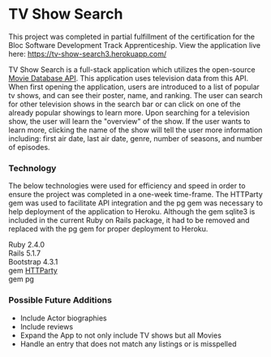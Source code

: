
# TV Show Search

This project was completed in partial fulfillment of the certification for the Bloc Software Development Track Apprenticeship. View the application live here: https://tv-show-search3.herokuapp.com/

TV Show Search is a full-stack application which utilizes the open-source [Movie Database API](https://developers.themoviedb.org/3/getting-started/introduction). This application uses television data from this API. When first opening the application, users are introduced to a list of popular tv shows, and can see their poster, name, and ranking. The user can search for other television shows in the search bar or can click on one of the already popular showings to learn more. Upon searching for a television show, the user will learn the "overview" of the show. If the user wants to learn more, clicking the name of the show will tell the user more information including: first air date, last air date, genre, number of seasons, and number of episodes.

### Technology

The below technologies were used for efficiency and speed in order to ensure the project was completed in a one-week time-frame. The HTTParty gem was used to facilitate API integration and the pg gem was necessary to help deployment of the application to Heroku. Although the gem sqlite3 is included in the current Ruby on Rails package, it had to be removed and replaced with the pg gem for proper deployment to Heroku.

Ruby 2.4.0  
Rails 5.1.7  
Bootstrap 4.3.1  
gem [HTTParty](https://github.com/jnunemaker/httparty)  
gem pg

### Possible Future Additions
- Include Actor biographies
- Include reviews
- Expand the App to not only include TV shows but all Movies
- Handle an entry that does not match any listings or is misspelled
